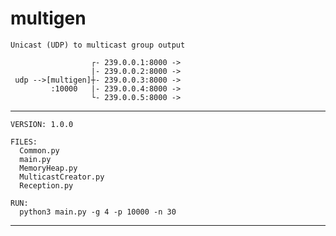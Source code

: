 # multigen

    Unicast (UDP) to multicast group output

                      ┌- 239.0.0.1:8000 ->
                      |- 239.0.0.2:8000 ->
     udp -->[multigen]┼- 239.0.0.3:8000 ->
             :10000   |- 239.0.0.4:8000 ->
                      └- 239.0.0.5:8000 ->

--------------------------------------------------------------------------------

    VERSION: 1.0.0

    FILES:
      Common.py
      main.py
      MemoryHeap.py
      MulticastCreator.py
      Reception.py

    RUN:
      python3 main.py -g 4 -p 10000 -n 30
    
--------------------------------------------------------------------------------
